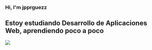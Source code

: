 ### Hi, I'm jpprguezz
## Estoy estudiando Desarrollo de Aplicaciones Web, aprendiendo poco a poco
![](https://github.com/jpprguezz/jpprguezz/assets/145053972/e80ed21f-9b29-48ad-b797-868278dde6a1)







  
</body>  
</html>
